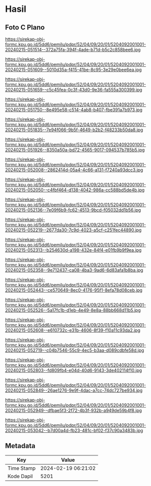 # Hasil

## Foto C Plano

https://sirekap-obj-formc.kpu.go.id/5dd6/pemilu/pdpr/52/04/09/20/01/5204092001001-20240215-051514--372a75fa-394f-4ade-b71d-b5c2c858bee6.jpg

https://sirekap-obj-formc.kpu.go.id/5dd6/pemilu/pdpr/52/04/09/20/01/5204092001001-20240215-051609--5010d35a-f415-41be-8c95-3e29e0bee6ea.jpg

https://sirekap-obj-formc.kpu.go.id/5dd6/pemilu/pdpr/52/04/09/20/01/5204092001001-20240215-051659--c5c45fea-0c3f-43d0-9e36-fa555a300399.jpg

https://sirekap-obj-formc.kpu.go.id/5dd6/pemilu/pdpr/52/04/09/20/01/5204092001001-20240215-051750--8e495e58-c514-4ab8-b407-fbe391a7b973.jpg

https://sirekap-obj-formc.kpu.go.id/5dd6/pemilu/pdpr/52/04/09/20/01/5204092001001-20240215-051835--7e94f066-9b5f-4649-b2b2-f48233b50da8.jpg

https://sirekap-obj-formc.kpu.go.id/5dd6/pemilu/pdpr/52/04/09/20/01/5204092001001-20240215-051926--8350a50a-bd72-4565-9017-094537b785b5.jpg

https://sirekap-obj-formc.kpu.go.id/5dd6/pemilu/pdpr/52/04/09/20/01/5204092001001-20240215-052008--2862414d-05a4-4c66-a131-f7240a93dcc3.jpg

https://sirekap-obj-formc.kpu.go.id/5dd6/pemilu/pdpr/52/04/09/20/01/5204092001001-20240215-052050--c4fbf464-d138-4042-986a-cc588bd5de4b.jpg

https://sirekap-obj-formc.kpu.go.id/5dd6/pemilu/pdpr/52/04/09/20/01/5204092001001-20240215-052136--7e09f6b9-fc62-4513-9bcd-f05032dd1b56.jpg

https://sirekap-obj-formc.kpu.go.id/5dd6/pemilu/pdpr/52/04/09/20/01/5204092001001-20240215-052219--2677da30-7c9d-4023-a5cf-c251fec44890.jpg

https://sirekap-obj-formc.kpu.go.id/5dd6/pemilu/pdpr/52/04/09/20/01/5204092001001-20240215-052313--b254630d-a198-432e-84f4-e01fb9b9f9ea.jpg

https://sirekap-obj-formc.kpu.go.id/5dd6/pemilu/pdpr/52/04/09/20/01/5204092001001-20240215-052358--9e712437-ca08-4ba3-9ad6-6d83afa1b8ba.jpg

https://sirekap-obj-formc.kpu.go.id/5dd6/pemilu/pdpr/52/04/09/20/01/5204092001001-20240215-052443--ce570649-8ec0-4176-95f1-8efa78d08ceb.jpg

https://sirekap-obj-formc.kpu.go.id/5dd6/pemilu/pdpr/52/04/09/20/01/5204092001001-20240215-052526--5a17fc1b-d1eb-4e49-8e8a-88bb668d11b5.jpg

https://sirekap-obj-formc.kpu.go.id/5dd6/pemilu/pdpr/52/04/09/20/01/5204092001001-20240215-052608--e610732c-e31b-4606-8f39-f10a11c93da2.jpg

https://sirekap-obj-formc.kpu.go.id/5dd6/pemilu/pdpr/52/04/09/20/01/5204092001001-20240215-052719--c04b7546-55c9-4ec5-b3aa-d089cdbfe58d.jpg

https://sirekap-obj-formc.kpu.go.id/5dd6/pemilu/pdpr/52/04/09/20/01/5204092001001-20240215-052803--fd809fb4-e04d-40d6-9143-3de402114f10.jpg

https://sirekap-obj-formc.kpu.go.id/5dd6/pemilu/pdpr/52/04/09/20/01/5204092001001-20240215-052849--26ae1276-9e9f-4dac-a7cc-74dc727be934.jpg

https://sirekap-obj-formc.kpu.go.id/5dd6/pemilu/pdpr/52/04/09/20/01/5204092001001-20240215-052949--dfbae5f3-2f72-4b3f-932b-a949de59b4f8.jpg

https://sirekap-obj-formc.kpu.go.id/5dd6/pemilu/pdpr/52/04/09/20/01/5204092001001-20240215-053042--b7d00a4d-fb23-481c-bf02-f37c90a3483b.jpg


## Metadata

| Key        | Value               |
| ---------- | ------------------- |
| Time Stamp | 2024-02-19 06:21:02 |
| Kode Dapil | 5201                |



